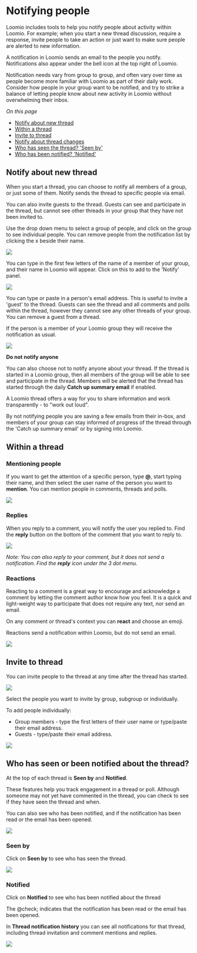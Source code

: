# Notifying people

Loomio includes tools to help you notify people about activity within Loomio. For example; when you start a new thread discussion, require a response, invite people to take an action or just want to make sure people are alerted to new information.

A notification in Loomio sends an email to the people you notify.  Notifications also appear under the bell icon at the top right of Loomio.

Notification needs vary from group to group, and often vary over time as people become more familiar with Loomio as part of their daily work.  Consider how people in your group want to be notified, and try to strike a balance of letting people know about new activity in Loomio without overwhelming their inbox.

*On this page*
- [Notify about new thread](#notify-about-new-thread)
- [Within a thread](#within-a-thread)
- [Invite to thread](#invite-to-thread)
- [Notify about thread changes](#notify-about-thread-changes)
- [Who has seen the thread? 'Seen by'](#who-has-seen-the-thread-seen-by)
- [Who has been notified? 'Notified'](#who-has-been-notified-notified)

## Notify about new thread

When you start a thread, you can choose to notify all members of a group, or just some of them. Notify sends the thread to specific people via email. 

You can also invite guests to the thread.  Guests can see and participate in the thread, but cannot see other threads in your group that they have not been invited to.

Use the drop down menu to select a group of people, and click on the group to see individual people.  You can remove people from the notification list by clicking the x beside their name.  

![](thread_notification.png)

You can type in the first few letters of the name of a member of your group, and their name in Loomio will appear. Click on this to add to the 'Notify' panel.

![](thread_notify_user.png)

You can type or paste in a person's email address.  This is useful to invite a 'guest' to the thread.  Guests can see the thread and all comments and polls within the thread, however they cannot see any other threads of your group.  You can remove a guest from a thread. 

If the person is a member of your Loomio group they will receive the notification as usual.

![](thread_notify_email.png)

**Do not notify anyone**

You can also choose not to notify anyone about your thread.  If the thread is started in a Loomio group, then all members of the group will be able to see and participate in the thread.  Members will be alerted that the thread has started through the daily **Catch up summary email** if enabled.

A Loomio thread offers a way for you to share information and work transparently - to "work out loud".  

By not notifying people you are saving a few emails from their in-box, and members of your group can stay informed of progress of the thread through the 'Catch up summary email' or by signing into Loomio. 


## Within a thread

### Mentioning people

If you want to get the attention of a specific person, type **@**, start typing their name, and then select the user name of the person you want to **mention**. You can mention people in comments, threads and polls. 

![](comment_mention.png)

### Replies

When you reply to a comment, you will notify the user you replied to. Find the **reply** button on the bottom of the comment that you want to reply to.

![](comment_reply.png)

*Note: You can also reply to your comment, but it does not send a notification.  Find the **reply** icon under the 3 dot menu.*

### Reactions

Reacting to a comment is a great way to encourage and acknowledge a comment by letting the comment author know how you feel.  It is a quick and light-weight way to participate that does not require any text, nor send an email.

On any comment or thread's context you can **react** and choose an emoji.

Reactions send a notification within Loomio, but do not send an email.

![](reaction.png)

## Invite to thread

You can invite people to the thread at any time after the thread has started.

![](thread_invite_icon.png)

Select the people you want to invite by group, subgroup or individually.  

To add people individually:
- Group members - type the first letters of their user name or type/paste their email address.
- Guests - type/paste their email address.

![](thread_invite.png)

## Who has seen or been notified about the thread? 

At the top of each thread is **Seen by** and **Notified**.  

These features help you track engagement in a thread or poll.  Although someone may not yet have commented in the thread, you can check to see if they have seen the thread and when.

You can also see who has been notified, and if the notification has been read or the email has been opened.

![](thread_engagement.png)

### Seen by

Click on **Seen by** to see who has seen the thread.

![](thread_seenby.png)

### Notified

Click on **Notified** to see who has been notified about the thread

The @check; indicates that the notification has been read or the email has been opened.

In **Thread notification history** you can see all notifications for that thread, including thread invitation and comment mentions and replies.

![](thread_notified.png)




